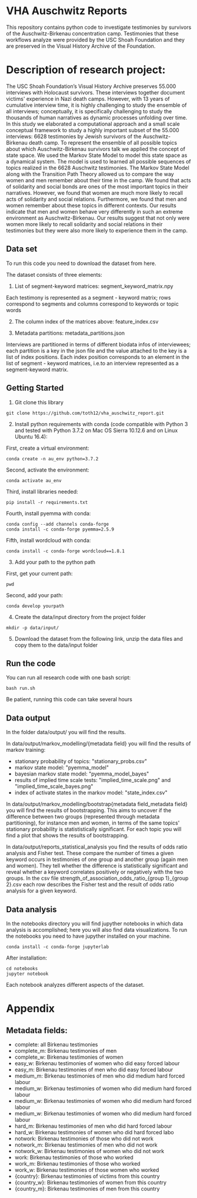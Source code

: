 # VHA Auschwitz Reports

This repository contains python code to investigate testimonies by survivors of the Auschwitz-Birkenau concentration camp. Testimonies that these workflows analyze were provided by the USC Shoah Foundation and they are preserved in the Visual History Archive of the Foundation.

# Description of research project:

The USC Shoah Foundation’s Visual History Archive preserves 55.000 interviews with Holocaust survivors. These interviews together document victims' experience in Nazi death camps. However, with 13 years of cumulative interview time, it is highly challenging to study the ensemble of all interviews; conceptually, it is specifically challenging to study the thousands of human narratives as dynamic processes unfolding over time. In this study we elaborated a computational approach and a small scale conceptual framework to study a highly important subset of the 55.000 interviews: 6628 testimonies by Jewish survivors of the Auschwitz-Birkenau death camp. To represent the ensemble of all possible topics about which Auschwitz-Birkenau survivors talk we applied the concept of state space. We used the Markov State Model to model this state space as a dynamical system. The model is used to learned all possible sequences of topics realized in the 6628 Auschwitz testimonies. The Markov State Model along with the Transition Path Theory allowed us to compare the way women and men remember about their time in the camp. We found that acts of solidarity and social bonds are ones of the most important topics in their narratives. However, we found that women are much more likely to recall acts of solidarity and social relations. Furthermore, we found that men and women remember about these topics in different contexts. Our results indicate that men and women behave very differently in such an extreme environment as Auschwitz-Birkenau. Our results suggest that not only were women more likely to recall solidarity and social relations in their testimonies but they were also more likely to experience them in the camp.


## Data set

To run this code you need to download the dataset from here.

The dataset consists of three elements:
1. List of segment-keyword matrices: segment_keyword_matrix.npy

Each testimony is represented as a segment - keyword matrix; rows correspond to segments and columns correspond to keywords or topic words

2. The column index of the matrices above: feature_index.csv

3. Metadata partitions: metadata_partitions.json

Interviews are partitioned in terms of different biodata infos of interviewees; each partition is a key in the json file and the value attached to the key is a list of index positions. Each index position corresponds to an element in the list of segment - keyword matrices, i.e.to an interview represented as a segment-keyword matrix.


## Getting Started


1. Git clone this library

```
git clone https://github.com/toth12/vha_auschwitz_report.git
```

2. Install python requirements with conda (code compatible with Python 3 and tested with Python 3.7.2 on Mac OS Sierra 10.12.6 and on Linux Ubuntu 16.4):


First, create a virtual environment:
```
conda create -n au_env python=3.7.2
```

Second, activate the environment:

```
conda activate au_env
```

Third, install libraries needed:

```
pip install -r requirements.txt
```

Fourth, install pyemma with conda:

```
conda config --add channels conda-forge
conda install -c conda-forge pyemma=2.5.9
```

Fifth, install wordcloud with conda:

```
conda install -c conda-forge wordcloud==1.8.1
```

3. Add your path to the python path

First, get your current path:

```
pwd
```

Second, add your path:

```
conda develop yourpath
```

4. Create the data/input directory from the project folder
```
mkdir -p data/input/
```

5. Download the dataset from the following link, unzip the data files and copy them to the data/input folder

## Run the code

You can run all research code with one bash script:

```
bash run.sh
```

Be patient, running this code can take several hours

## Data output

In the folder data/output/ you will find the results. 

In data/output/markov_modelling/{metadata field} you will find the results of markov training:

- stationary probability of topics: "stationary_probs.csv"
- markov state model: "pyemma_model"
- bayesian markov state model: "pyemma_model_bayes"
- results of implied time scale tests: "implied_time_scale.png" and "implied_time_scale_bayes.png"
- index of activate states in the markov model: "state_index.csv"

In data/output/markov_modelling/bootstrap{metadata field_metadata field} you will find the results of bootstrapping. This aims to uncover if the difference between two groups (represented through metadata partitioning), for instance men and women, in terms of the same topics' stationary probability is statististically significant. For each topic you will find a plot that shows the results of bootstrapping. 

In data/output/reports_statistical_analysis you find the results of odds ratio analysis and Fisher test. These compare the number of times a given keyword occurs in testimonies of one group and another group (again men and women). They tell whether the difference is statistically significant and reveal whether a keyword correlates positively or negatively with the two groups. In the csv file strength_of_association_odds_ratio_{group 1}_{group 2}.csv each row describes the Fisher test and the result of odds ratio analysis for a given keyword.

## Data analysis

In the notebooks directory you will find jupyther notebooks in which data analysis is accomplished; here you will also find data visualizations. To run the notebooks you need to have jupyther installed on your machine. 


```
conda install -c conda-forge jupyterlab
```


After installation:


```
cd notebooks
jupyter notebook
```

Each notebook analyzes different aspects of the dataset.

# Appendix

## Metadata fields:

* complete: all Birkenau testimonies
* complete_m: Birkenau testimonies of men
* complete_w: Birkenau testimonies of women
* easy_w: Birkenau testimonies of women who did easy forced labour
* easy_m: Birkenau testimonies of men who did easy forced labour
* medium_m: Birkenau testimonies of men who did medium hard forced labour
* medium_w: Birkenau testimonies of women who did medium hard forced labour
* medium_w: Birkenau testimonies of women who did medium hard forced labour
* medium_w: Birkenau testimonies of women who did medium hard forced labour
* hard_m: Birkenau testimonies of men who did  hard forced labour
* hard_w: Birkenau testimonies of women who did  hard forced labo
* notwork: Birkenau testimonies of those who did not work
* notwork_m: Birkenau testimonies of men who did not work
* notwork_w: Birkenau testimonies of women who did not work
* work: Birkenau testimonies of those who worked
* work_m: Birkenau testimonies of those who worked
* work_w: Birkenau testimonies of those women who worked
* {country}: Birkenau testimonies of victims from this country
* {country_w}: Birkenau testimonies of women from this country
* {country_m}: Birkenau testimonies of men from this country


